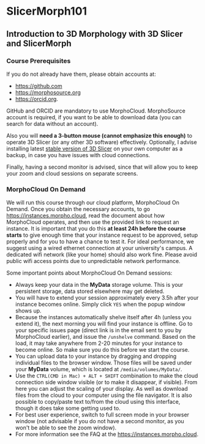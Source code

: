 # SlicerMorph101
## Introduction to 3D Morphology with 3D Slicer and SlicerMorph

### Course Prerequisites

If you do not already have them, please obtain accounts at:
* https://github.com
* https://morphosource.org
* https://orcid.org.
  
GitHub and ORCID are mandatory to use MorphoCloud. MorphoSource account is required, if you want to be able to download data (you can search for data without an account). 
  
Also you will **need a 3-button mouse (cannot emphasize this enough)** to operate 3D Slicer (or any other 3D software) effectively. Optionally, I advise installing latest [stable version of 3D Slicer](https://download.slicer.org) on your own computer as a backup, in case you have issues with cloud connections. 

Finally, having a second monitor is advised, since that will allow you to keep your zoom and cloud sessions on separate screens. 

### MorphoCloud On Demand
We will run this course through our cloud platform, MorphoCloud On Demand. Once you obtain the necessary accounts, to go https://instances.morpho.cloud, read the document about how MorphoCloud operates, and then use the provided link to request an instance. It is important that you do this **at least 24h before the course starts** to give enough time that your instance request to be approved, setup properly and for you to have a chance to test it. 
For ideal performance, we suggest using a wired ethernet connection at your university's campus. A dedicated wifi network (like your home) should also work fine. Please avoid public wifi access points due to unpredictable network performance.  

Some important points about MorphoCloud On Demand sessions:
* Always keep your data in the **MyData** storage volume. This is your persistent storage, data stored elsewhere may get deleted.
* You will have to extend your session approximately every 3.5h after your instance becomes online. Simply click `YES` when the popup window shows up.
* Because the instances automatically shelve itself after 4h (unless you extend it), the next morning you will find your instance is offline. Go to your specific issues page (direct link is in the email sent to you by MorphoCloud earlier), and issue the `/unshelve` command. Based on the load, it may take anywhere from 2-20 minutes for your instance to become online. So make sure you do this before we start the course.
* You can upload data to your instance by dragging and dropping individual files to the browser window. Those files will be saved under your **MyData** volume, which is located at `/media/volumes/MyData/`.
* Use the `CTRL(CMD in Mac) + ALT + SHIFT` combination to make the cloud connection side window visible (or to make it disappear, if visible). From here you can adjust the scaling of your display. As well as download files from the cloud to your computer using the file navigator. It is also possible to copy/paste text to/from the cloud using this interface, though it does take some getting used to.
* For best user experience, switch to full screen mode in your browser window (not advisable if you do not have a second monitor, as you won't be able to see the zoom window).
* For more information see the FAQ at the https://instances.morpho.cloud.


